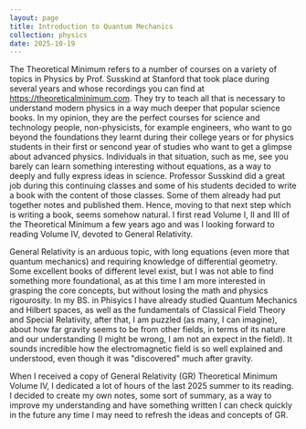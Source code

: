 ```yaml
---
layout: page
title: Introduction to Quantum Mechanics
collection: physics
date: 2025-10-19
---
```


The Theoretical Minimum refers to a number of courses on a variety of topics in Physics by Prof. Susskind at Stanford that took place during several years and whose recordings you can find at https://theoreticalminimum.com. They try to teach all that is necessary to understand modern physics in a way much deeper that popular science books. In my opinion, they are the perfect courses for science and technology people, non-physicists, for example engineers, who want to go beyond the foundations they learnt during their college years or for physics students in their first or sencond year of studies who want to get a glimpse about advanced physics. Individuals in that situation, such as me, see you barely can learn something interesting without equations, as a way to deeply and fully express ideas in science. Professor Susskind did a great job during this continuing classes and some of his students decided to write a book with the content of those classes. Some of them already had put together notes and published them. Hence, moving to that next step which is writing a book, seems somehow natural. I first read Volume I, II and III of the Theoretical Minimum a few years ago and was I looking forward to reading Volume IV, devoted to General Relativity.  

General Relativity is an arduous topic, with long equations (even more that quantum mechanics) and requiring knowledge of differential geometry. Some excellent books of different level exist, but I was not able to find something more foundational, as at this time I am more interested in grasping the core concepts, but without losing the math and physics rigourosity. In my BS. in Phisyics I have already studied Quantum Mechanics and Hilbert spaces, as well as the fundamentals of Classical Field Theory and Special Relativity, after that, I am puzzled (as many, I can imagine), about how far gravity seems to be from other fields, in terms of its nature and our understanding (I might be wrong, I am not an expect in the field). It sounds incredible how the electromagnetic field is so well explained and understood, even though it was "discovered" much after gravity.

When I received a copy of General Relativity (GR) Theoretical Minimum Volume IV, I dedicated a lot of hours of the last 2025 summer to its reading. I decided to create my own notes, some sort of summary, as a way to improve my understanding and have something written I can check quickly in the future any time I may need to refresh the ideas and concepts of GR. 
